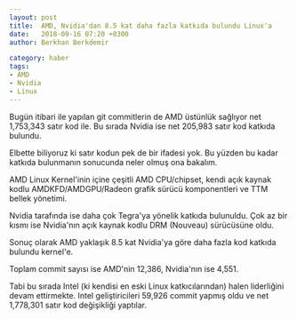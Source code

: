 ```yaml
---
layout: post
title:  AMD, Nvidia'dan 8.5 kat daha fazla katkıda bulundu Linux'a
date:   2018-09-16 07:20 +0300
author: Berkhan Berkdemir

category: haber
tags:
- AMD
- Nvidia
- Linux
---
```


Bugün itibari ile yapılan git commitlerin de AMD üstünlük sağlıyor net 1,753,343
satır kod ile. Bu sırada Nvidia ise net 205,983 satır kod katkıda bulundu.

Elbette biliyoruz ki satır kodun pek de bir ifadesi yok. Bu yüzden bu kadar
katkıda bulunmanın sonucunda neler olmuş ona bakalım.

AMD Linux Kernel'inin içine çeşitli AMD CPU/chipset, kendi açık kaynak kodlu
AMDKFD/AMDGPU/Radeon grafik sürücü komponentleri ve TTM bellek yönetimi.

Nvidia tarafında ise daha çok Tegra'ya yönelik katkıda bulunuldu.
Çok az bir kısmı ise Nvidia'nın açık kaynak kodlu DRM (Nouveau) sürücüsüne
oldu.

Sonuç olarak AMD yaklaşık 8.5 kat Nvidia'ya göre daha fazla kod katkıda bulundu kernel'e.

Toplam commit sayısı ise AMD'nin 12,386, Nvidia'nın ise 4,551.

Tabi bu sırada Intel (ki kendisi en eski Linux katkıcılarından) halen
liderliğini devam ettirmekte. Intel geliştiricileri 59,926 commit yapmış
oldu ve net 1,778,301 satır kod değişikliği yaptılar.
